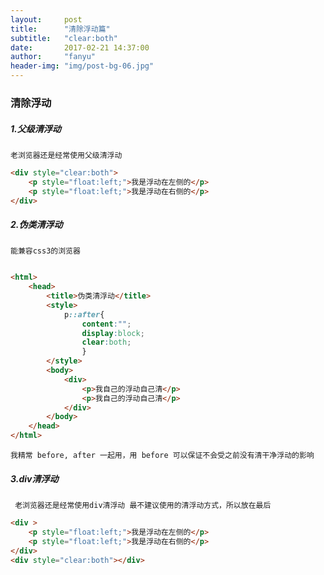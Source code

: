 ```yaml
---
layout:     post
title:      "清除浮动篇"
subtitle:   "clear:both"
date:       2017-02-21 14:37:00
author:     "fanyu"
header-img: "img/post-bg-06.jpg"
---
```

### 清除浮动

##### 1.父级清浮动

` 老浏览器还是经常使用父级清浮动 `

``` html
<div style="clear:both">
    <p style="float:left;">我是浮动在左侧的</p>
    <p style="float:left;">我是浮动在右侧的</p>
</div>

```
##### 2.伪类清浮动

` 能兼容css3的浏览器 `

```  html

<html>
    <head>
        <title>伪类清浮动</title>
        <style>
            p::after{
                content:"";
                display:block;
                clear:both;
                }
        </style>
        <body>
            <div>
                <p>我自己的浮动自己清</p>
                <p>我自己的浮动自己清</p>
            </div>
        </body>
    </head>
</html>

```
` 我精常 before, after 一起用，用 before 可以保证不会受之前没有清干净浮动的影响 `


##### 3.div清浮动

` 老浏览器还是经常使用div清浮动 最不建议使用的清浮动方式，所以放在最后`

``` html
<div >
    <p style="float:left;">我是浮动在左侧的</p>
    <p style="float:left;">我是浮动在右侧的</p>
</div>
<div style="clear:both"></div>

```



